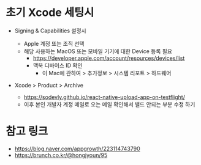 # 초기 Xcode 세팅시 

- Signing & Capabilities 설정시 
  - Apple 계정 또는 조직 선택 
  - 해당 사용하는 MacOS 또는 모바일 기기에 대한 Device 등록 필요 
    - https://developer.apple.com/account/resources/devices/list
    - 맥북 디바이스 ID 확인 
      - 이 Mac에 관하여 > 추가정보 > 시스템 리포트 > 하드웨어 

- Xcode > Product > Archive 
  - https://sodevly.github.io/react-native-upload-app-on-testflight/
  - 이후 본인 개발자 계정 메일로 오는 메일 확인해서 밸드 안되는 부분 수정 하기 

# 참고 링크 

- https://blog.naver.com/appgrowth/223114743790 
- https://brunch.co.kr/@hongjyoun/95